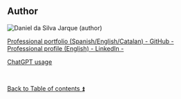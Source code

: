 ## Author  

![Daniel da Silva Jarque (author)](https://i.imgur.com/2i0LPvN.png)

[Professional portfolio (Spanish/English/Catalan) - GitHub -](https://github.com/ddasilva64)\
[Professional profile (English) - LinkedIn -](https://linkedin.com/in/daniel-da-silva-jarque-863705206)

[ChatGPT usage](CHATGPT_USAGE.md)

<p><br></p>

[Back to Table of contents :arrow_double_up:](README.md/#table-of-contents)